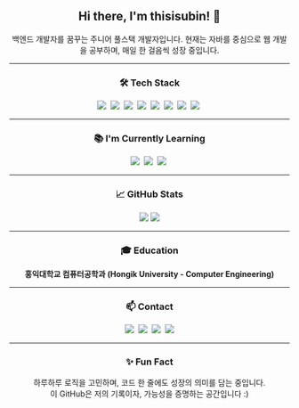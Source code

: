 <div align="center">
    <h2>Hi there, I'm <strong>thisisubin</strong>! 👋</h2>
    <p>백엔드 개발자를 꿈꾸는 주니어 풀스택 개발자입니다.  
    현재는 자바를 중심으로 웹 개발을 공부하며, 매일 한 걸음씩 성장 중입니다.</p>
</div>

---

<h3 align="center">🛠 Tech Stack</h3>
<div align="center">
    <img src="https://img.shields.io/badge/Java-007396?style=for-the-badge&logo=java&logoColor=white" />&nbsp;
    <img src="https://img.shields.io/badge/SpringBoot-6DB33F?style=for-the-badge&logo=springboot&logoColor=white" />&nbsp;
    <img src="https://img.shields.io/badge/MySQL-4479A1?style=for-the-badge&logo=mysql&logoColor=white" />&nbsp;
    <img src="https://img.shields.io/badge/HTML5-E34F26?style=for-the-badge&logo=html5&logoColor=white" />&nbsp;
    <img src="https://img.shields.io/badge/CSS3-1572B6?style=for-the-badge&logo=css3&logoColor=white" />&nbsp;
    <img src="https://img.shields.io/badge/JavaScript-F7DF1E?style=for-the-badge&logo=javascript&logoColor=black" />&nbsp;
    <img src="https://img.shields.io/badge/React-20232A?style=for-the-badge&logo=react&logoColor=61DAFB" />&nbsp;
    <img src="https://img.shields.io/badge/Kotlin-7F52FF?style=for-the-badge&logo=Kotlin&logoColor=white" />&nbsp;
</div>

---

<h3 align="center">📚 I'm Currently Learning</h3>
<div align="center">
    <img src="https://img.shields.io/badge/Spring Security-6DB33F?style=for-the-badge&logo=spring&logoColor=white" />&nbsp;
    <img src="https://img.shields.io/badge/JPA-59666C?style=for-the-badge&logo=hibernate&logoColor=white" />&nbsp;
    <img src="https://img.shields.io/badge/AWS-232F3E?style=for-the-badge&logo=amazon-aws&logoColor=white" />&nbsp;
</div>

---

<h3 align="center">📈 GitHub Stats</h3>
<div align="center">
    <img src="https://github-readme-stats.vercel.app/api?username=thisisubin&show_icons=true&theme=radical" />  
    <img src="https://github-readme-stats.vercel.app/api/top-langs/?username=thisisubin&layout=compact&theme=radical" />
</div>

---

<h3 align="center">🎓 Education</h3>
<div align="center">
    <p><strong>홍익대학교 컴퓨터공학과 (Hongik University - Computer Engineering)</strong></p>
</div>

---

<h3 align="center">📫 Contact</h3>
<div align="center">
    <a href="mailto:bm1418109@gmail.com"><img src="https://img.shields.io/badge/Gmail-bm1418109@gmail.com-red?style=for-the-badge&logo=gmail&logoColor=white" /></a>&nbsp;
    <a href="https://www.instagram.com/thisisubin/"><img src="https://img.shields.io/badge/Instagram-thisisubin-black?style=for-the-badge&logo=instagram&logoColor=white" /></a>&nbsp;
    <a href="https://www.notion.so/5a356fa5417940f7b4e5aae7bf18d798?pvs=4"><img src="https://img.shields.io/badge/Notion-Portfolio-white?style=for-the-badge&logo=notion&logoColor=black" /></a>&nbsp;
    <a href="https://blog.naver.com/thisisubin"><img src="https://img.shields.io/badge/Naver Blog-03C75A?style=for-the-badge&logo=naver&logoColor=white" /></a>
</div>

---

<h3 align="center">✨ Fun Fact</h3>
<p align="center">
    하루하루 로직을 고민하며, 코드 한 줄에도 성장의 의미를 담는 중입니다.<br>
    이 GitHub은 저의 기록이자, 가능성을 증명하는 공간입니다 :)
</p>